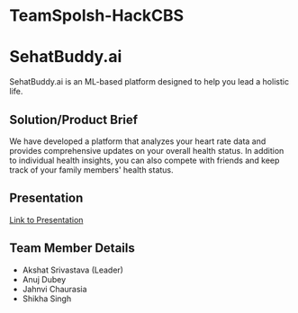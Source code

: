 # TeamSpolsh-HackCBS

# SehatBuddy.ai

SehatBuddy.ai is an ML-based platform designed to help you lead a holistic life.

## Solution/Product Brief

We have developed a platform that analyzes your heart rate data and provides comprehensive updates on your overall health status. In addition to individual health insights, you can also compete with friends and keep track of your family members' health status.

## Presentation

[Link to Presentation]([insert_link_here](https://drive.google.com/file/d/15hC2sCiZPEXgys9Ekgf7UzLxwPKo6vbR/view?usp=sharing))

## Team Member Details

- Akshat Srivastava (Leader)
- Anuj Dubey 
- Jahnvi Chaurasia
- Shikha Singh
